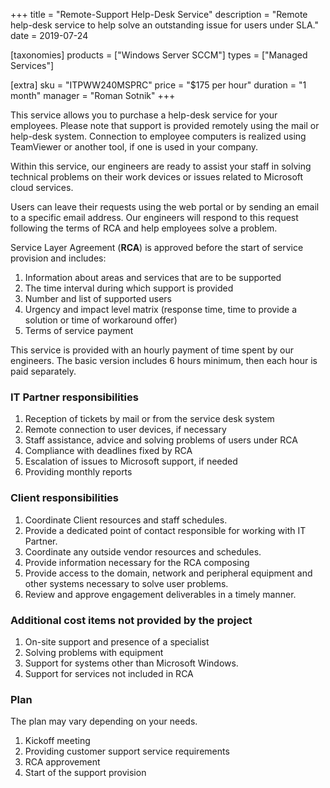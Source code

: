 +++
title = "Remote-Support Help-Desk Service"
description = "Remote help-desk service to help solve an outstanding issue for users under SLA."
date = 2019-07-24

[taxonomies]
products = ["Windows Server SCCM"]
types = ["Managed Services"]

[extra]
sku = "ITPWW240MSPRC"
price = "$175 per hour"
duration = "1 month"
manager = "Roman Sotnik"
+++

This service allows you to purchase a help-desk service for your
employees. Please note that support is provided remotely using the mail
or help-desk system. Connection to employee computers is realized using
TeamViewer or another tool, if one is used in your company.

Within this service, our engineers are ready to assist your staff in
solving technical problems on their work devices or issues related to
Microsoft cloud services.

Users can leave their requests using the web portal or by sending an
email to a specific email address. Our engineers will respond to this
request following the terms of RCA and help employees solve a
problem.

Service Layer Agreement (**RCA**) is approved before the start
of service provision and includes:

1.  Information about areas and services that are to be supported
2.  The time interval during which support is provided
3.  Number and list of supported users
4.  Urgency and impact level matrix (response time, time to provide a
    solution or time of workaround offer)
5.  Terms of service payment

This service is provided with an hourly payment of time spent by our
engineers. The basic version includes 6 hours minimum, then each hour is
paid separately.

### IT Partner responsibilities

1.  Reception of tickets by mail or from the service desk system
2.  Remote connection to user devices, if necessary
3.  Staff assistance, advice and solving problems of users under
    RCA
4.  Compliance with deadlines fixed by RCA
5.  Escalation of issues to Microsoft support, if needed
6.  Providing monthly reports

### Client responsibilities

1.  Coordinate Client resources and staff schedules.
2.  Provide a dedicated point of contact responsible for working with IT
    Partner.
3.  Coordinate any outside vendor resources and schedules.
4.  Provide information necessary for the RCA composing
5.  Provide access to the domain, network and peripheral equipment and
    other systems necessary to solve user problems.
6.  Review and approve engagement deliverables in a timely manner.

### Additional cost items not provided by the project

1.  On-site support and presence of a specialist
2.  Solving problems with equipment
3.  Support for systems other than Microsoft Windows.
4.  Support for services not included in RCA

### Plan

The plan may vary depending on your needs.

1.  Kickoff meeting
2.  Providing customer support service requirements
3.  RCA approvement
4.  Start of the support provision